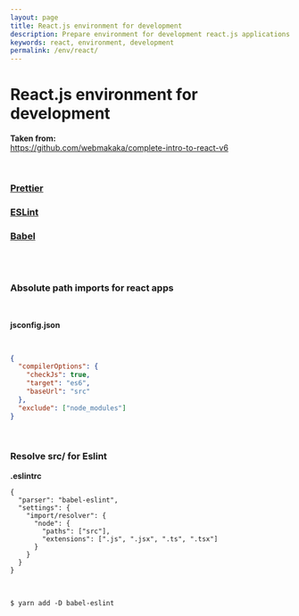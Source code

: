 ```yaml
---
layout: page
title: React.js environment for development
description: Prepare environment for development react.js applications
keywords: react, environment, development
permalink: /env/react/
---
```


# React.js environment for development

**Taken from:**  
https://github.com/webmakaka/complete-intro-to-react-v6

<br/>

### <a href="/env/prettier/">Prettier</a>

### <a href="/env/eslint/react/">ESLint</a>

### <a href="/env/babel/">Babel</a>

<br/>

<br/>

### Absolute path imports for react apps

<br/>

**jsconfig.json**

<br/>

```json
{
  "compilerOptions": {
    "checkJs": true,
    "target": "es6",
    "baseUrl": "src"
  },
  "exclude": ["node_modules"]
}
```

<br/>

### Resolve src/ for Eslint

**.eslintrc**

```
{
  "parser": "babel-eslint",
  "settings": {
    "import/resolver": {
      "node": {
        "paths": ["src"],
        "extensions": [".js", ".jsx", ".ts", ".tsx"]
      }
    }
  }
}
```

<br/>

    $ yarn add -D babel-eslint
